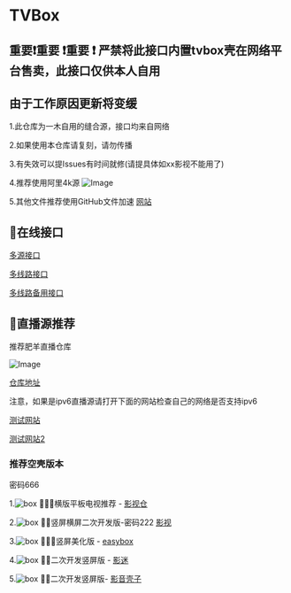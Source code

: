 # TVBox

**重要❗重要 ❗重要 ❗**
严禁将此接口内置tvbox壳在网络平台售卖，此接口仅供本人自用
----------
由于工作原因更新将变缓
----------

1.此仓库为一木自用的缝合源，接口均来自网络

2.如果使用本仓库请复刻，请勿传播

3.有失效可以提Issues有时间就修(请提具体如xx影视不能用了)

4.推荐使用阿里4k源
![Image](https://m.360buyimg.com/babel/jfs/t1/18649/35/19050/90124/6373edccEb854a78a/08a8f8ac153a9ea8.jpg)

5.其他文件推荐使用GitHub文件加速
[网站](https://gh-proxy.com/)


## 🐳在线接口

[多源接口](https://raw.githubusercontent.com/yk0800/TVBox/main/多源集合.json)

[多线路接口](https://mirror.ghproxy.com/https://raw.githubusercontent.com/xianyuyimu/TVBOX-/main/TVBox/一木多线路.json)

[多线路备用接口](https://ghcy.eu.org/https://raw.githubusercontent.com/xianyuyimu/TVBOX-/main/TVBox/%E4%B8%80%E6%9C%A8%E5%A4%9A%E7%BA%BF%E8%B7%AF.json)


## 🐊直播源推荐

推荐肥羊直播仓库

![Image](http://p1.meituan.net/csc/05fd76d302417e56fcfcf9992080b1ed1342462.jpg)

[仓库地址](https://github.com/Ftindy/IPTV-URL)

注意，如果是ipv6直播源请打开下面的网站检查自己的网络是否支持ipv6

[测试网站](https://ipw.cn/)

[测试网站2](http://test-ipv6.com/index.html.zh_CN)

### 推荐空壳版本
密码666

1.![box](https://gh-proxy.com/https://raw.githubusercontent.com/xianyuyimu/TVBOX-/8e5324489582b940beb2bc9096f58f9131806c5a/一木源/tu/IMG_20230708_021944.jpg) 🥂🥂🥂横版平板电视推荐 - [影视仓](https://qiqi2020.lanzoub.com/b09svqv1c)

2.![box](https://gh-proxy.com/https://raw.githubusercontent.com/xianyuyimu/TVBOX-/0ea37c5de552f39ab79cad2d4dd1e940db21bd78/一木源/tu/IMG_20230708_023440.jpg) 🥂🥂竖屏横屏二次开发版-密码222 [影视](https://qiqi2020.lanzoub.com/b09svqv1c)

3.![box](https://gh-proxy.com/https://raw.githubusercontent.com/xianyuyimu/TVBOX-/8e5324489582b940beb2bc9096f58f9131806c5a/一木源/tu/IMG_20230708_022030.jpg) 🥂🥂🥂竖屏美化版 - [easybox](https://qiqi2020.lanzoub.com/b09svqv1c)

4.![box](https://gh-proxy.com/https://raw.githubusercontent.com/xianyuyimu/TVBOX-/0ea37c5de552f39ab79cad2d4dd1e940db21bd78/一木源/tu/IMG_20230708_023111.jpg) 🥂🥂二次开发竖屏版 - [影迷](https://qiqi2020.lanzoub.com/b09svqv1c)

5.![box](https://gh-proxy.com/https://raw.githubusercontent.com/xianyuyimu/TVBOX-/803096ca694e26bf4e4b71b7b87e0ec52d4acdc6/一木源/tu/2c8b0baabc5c7afa.png) 🥂🥂二次开发竖屏版- [影音壳子](https://support.qq.com/embed/phone/428437/faqs/127190)
